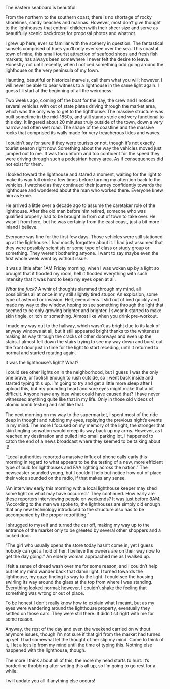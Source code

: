   

The eastern seaboard is beautiful. 

From the northern to the southern coast, there is no shortage of rocky shorelines, sandy beaches and marinas. However, most don’t give thought to the lighthouses that enthrall children with their sheer size and serve as beautifully scenic backdrops for proposal photos and whatnot. 

I grew up here, ever so familiar with the scenery in question. The fantastical sunsets comprised of hues you’ll only ever see over the sea. This coastal town of mine, this small tourist attraction of seafood shops and fresh fish markets, has always been somewhere I never felt the desire to leave. Honestly, not until recently, when I noticed something odd going around the lighthouse on the very peninsula of my town. 

Haunting, beautiful or historical marvels, call them what you will; however, I will never be able to bear witness to a lighthouse in the same light again. I guess I’ll start at the beginning of all the weirdness.

Two weeks ago, coming off the boat for the day, the crew and I noticed several vehicles with out of state plates driving through the market area, which was the only way to get to the lighthouse. The massive structure was built sometime in the mid-1850s, and still stands stoic and very functional to this day. It lingered about 20 minutes truly outside of the town, down a very narrow and often wet road. The shape of the coastline and the massive rocks that comprised its walls made for very treacherous tides and waves. 

I couldn’t say for sure if they were tourists or not, though it’s not exactly tourist season right now. Something about the way the vehicles moved just jumped out to me. It was too uniform and too confident for the speed they were driving through such a pedestrian heavy area. As if consequences did not exist for them.

I looked toward the lighthouse and stared a moment, waiting for the light to make its way full circle a few times before turning my attention back to the vehicles. I watched as they continued their journey confidently towards the lighthouse and wondered about the man who worked there. Everyone knew him as Ernie.

He arrived a little over a decade ago to assume the caretaker role of the lighthouse. After the old man before him retired, someone who was qualified properly had to be brought in from out of town to take over. He wasn’t from here, but he was certainly from the east coast, just a bit more inland I believe.

Everyone was fine for the first few days. Those vehicles were still stationed up at the lighthouse. I had mostly forgotten about it. I had just assumed that they were possibly scientists or some type of class or study group or something. They weren’t bothering anyone. I want to say maybe even the first whole week went by without issue.

It was a little after 1AM Friday morning, when I was woken up by a light so brought that it flooded my room, hell it flooded everything with such intensity that it was hard to keep my eyes open at all. 

*What the fuck?* A whir of thoughts slammed through my mind, all possibilities all at once in my still slightly tired stupor. An explosion, some type of asteroid or invasion. Hell, even aliens. I slid out of bed quickly and made my way to the window, hoping to see something through the light that seemed to be only growing brighter and brighter. I swear it started to make skin tingle, or itch or something. Almost like when you drink pre-workout.

I made my way out to the hallway, which wasn’t as bright due to its lack of anyway windows at all, but it still appeared bright thanks to the whiteness making its way through the cracks of other doorways and even up the stairs. I almost fell down the stairs trying to see my way down and burst out the front door just in time for the light to start receding, until it returned to normal and started rotating again. 

It was the lighthouse’s light? What? 

I could see other lights on in the neighborhood, but I guess I was the only one brave, or foolish enough to rush outside, so I went back inside and started typing this up. I’m going to try and get a little more sleep after I upload this, but my pounding heart and sore eyes might make that a bit difficult. Anyone have any idea what could have caused that? I have never witnessed anything quite like that in my life. Only in those old videos of atomic bomb testing and shit like that.

The next morning on my way to the supermarket, I spent most of the ride deep in thought and rubbing my eyes, replaying the previous night’s events in my mind. The more I focused on my memory of the light, the stronger that skin tingling sensation would creep its way back up my arms. However, as I reached my destination and pulled into small parking lot, I happened to catch the end of a news broadcast where they seemed to be talking about it!

“Local authorities reported a massive influx of phone calls early this morning in regard to what appears to be the testing of a new, more efficient type of bulb for lighthouses and FAA lighting across the nation.” The newscaster sounded young, but I couldn’t help but notice how out of place their voice sounded on the radio, if that makes any sense. 

“An interview early this morning with a local lighthouse keeper may shed some light on what may have occurred.” They continued. How early are these reporters interviewing people on weekends? It was just before 8AM. “According to the man we spoke to, the lighthouses are simply old enough that any new technology introduced to the structure also has to be accompanied by the proper retrofitting.”

I shrugged to myself and turned the car off, making my way up to the entrance of the market only to be greeted by several other shoppers and a locked door.

“The girl who usually opens the store today hasn’t come in, yet I guess nobody can get a hold of her. I believe the owners are on their way now to get the day going.” An elderly woman approached me as I walked up.

I felt a sense of dread wash over me for some reason, and I couldn’t help but let my mind wander back that damn light. I turned towards the lighthouse, my gaze finding its way to the light. I could see the housing swirling its way around the glass at the top from where I was standing. Everything looked normal; however, I couldn’t shake the feeling that something was wrong or out of place.

To be honest I don’t really know how to explain what I meant, but as my eyes were wandering around the lighthouse property, eventually they settled on those cars. They were still there. It didn’t sit right with me for some reason.

Anyway, the rest of the day and even the weekend carried on without anymore issues, though I’m not sure if that girl from the market had turned up yet. I had somewhat let the thought of her slip my mind. Come to think of it, I let a lot slip from my mind until the time of typing this. Nothing else happened with the lighthouse, though.

The more I think about all of this, the more my head starts to hurt. It’s borderline throbbing after writing this all up, so I’m going to go rest for a while.

I will update you all if anything else occurs!
